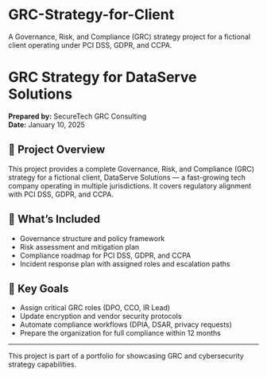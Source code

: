 # GRC-Strategy-for-Client
A Governance, Risk, and Compliance (GRC) strategy project for a fictional client operating under PCI DSS, GDPR, and CCPA.

# GRC Strategy for DataServe Solutions

**Prepared by:** SecureTech GRC Consulting  
**Date:** January 10, 2025

## 🧭 Project Overview

This project provides a complete Governance, Risk, and Compliance (GRC) strategy for a fictional client, DataServe Solutions — a fast-growing tech company operating in multiple jurisdictions. It covers regulatory alignment with PCI DSS, GDPR, and CCPA.

## 📂 What’s Included

- Governance structure and policy framework  
- Risk assessment and mitigation plan  
- Compliance roadmap for PCI DSS, GDPR, and CCPA  
- Incident response plan with assigned roles and escalation paths  

## 📌 Key Goals

- Assign critical GRC roles (DPO, CCO, IR Lead)  
- Update encryption and vendor security protocols  
- Automate compliance workflows (DPIA, DSAR, privacy requests)  
- Prepare the organization for full compliance within 12 months  

---

This project is part of a portfolio for showcasing GRC and cybersecurity strategy capabilities.
